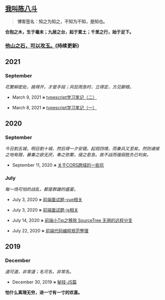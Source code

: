 ## [我叫陈八斗](https://chenbadou.github.io)

> **博客签名：知之为知之，不知为不知，是知也。**

**合抱之木，生于毫末；九层之台，起于累土；千里之行，始于足下。** 

### **[他山之石，可以攻玉。](https://chenbadou.github.io)(持续更新)**

## 2021

### September

*花繁柳密处，拨得开，才是手段；风狂雨急时，立得定，方见脚根。*

* March 9, 2021 **»** [typescript学习笔记（二）](https://github.com/ChenBaDou/blog/issues/8)

* March 8, 2021 **»** [typescript学习笔记（一）](https://github.com/ChenBaDou/blog/issues/7)

## 2020

### September

*今日割五城，明日割十城，然后得一夕安寝。起视四境，而秦兵又至矣。然则诸侯之地有限，暴秦之欲无厌，奉之弥繁，侵之愈急。故不战而强弱胜负已判矣。*

* September 11, 2020 **»** [关于CORS跨域的一些坑](https://github.com/ChenBaDou/blog/issues/6)

### July

*每一场可怕的战乱，都是群雄的盛宴。*

* July 3, 2020 **»** [前端面试题-vue相关](https://github.com/ChenBaDou/blog/issues/2)

* July 3, 2020 **»** [前端面试题-js相关](https://github.com/ChenBaDou/blog/issues/3)

* July 14, 2020 **»** [前端小Tip之移除 SourceTree 无用的远程分支](https://github.com/ChenBaDou/blog/issues/4)

* July 22, 2020 **»** [前端代码编程规范整理](https://github.com/ChenBaDou/blog/issues/5)

## 2019

### December

*道可道，非常道；名可名，非常名。*

* December 30, 2019 **»** [秘技·JS篇](https://github.com/ChenBaDou/blog/issues/1)

**怕什么真理无穷，进一寸有一寸的欢喜。** 
